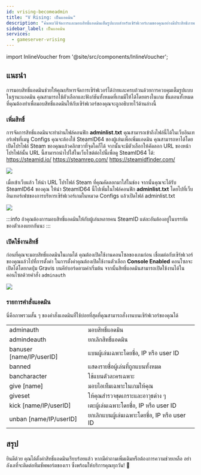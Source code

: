 ```yaml
---
id: vrising-becomeadmin
title: "V Rising: เป็นแอดมิน"
description: "ค้นพบวิธีจัดการและมอบสิทธิ์แอดมินเต็มรูปแบบสำหรับเซิร์ฟเวอร์เกมของคุณอย่างมีประสิทธิภาพ → เรียนรู้เพิ่มเติมตอนนี้"
sidebar_label: เป็นแอดมิน
services:
  - gameserver-vrising
---
```


import InlineVoucher from '@site/src/components/InlineVoucher';

## แนะนำ
การมอบสิทธิ์แอดมินช่วยให้คุณบริหารจัดการเซิร์ฟเวอร์ได้ง่ายและครบถ้วนด้วยการควบคุมเต็มรูปแบบ ในฐานะแอดมิน คุณสามารถใช้ตัวเลือกและฟังก์ชันทั้งหมดที่เกมมีให้ได้โดยตรงในเกม ขั้นตอนทั้งหมดที่คุณต้องทำเพื่อมอบสิทธิ์แอดมินให้กับเซิร์ฟเวอร์ของคุณจะถูกอธิบายไว้ด้านล่างนี้  
<InlineVoucher />

### เพิ่มสิทธิ์

การจัดการสิทธิ์แอดมินจะทำผ่านไฟล์คอนฟิก **adminlist.txt** คุณสามารถเข้าถึงไฟล์นี้ได้ในเว็บอินเทอร์เฟซที่เมนู Configs คุณจะต้องใช้ SteamID64 ของผู้เล่นเพื่อเพิ่มแอดมิน คุณสามารถหาได้โดยเปิดโปรไฟล์ Steam ของคุณแล้วคลิกขวาที่จุดใดก็ได้ จากนั้นจะมีตัวเลือกให้คัดลอก URL ของหน้าโปรไฟล์นั้น URL นี้สามารถนำไปใส่ในเว็บไซต์ต่อไปนี้เพื่อดู SteamID64 ได้: https://steamid.io/ https://steamrep.com/ https://steamidfinder.com/ 

![](https://screensaver01.zap-hosting.com/index.php/s/QT5HRX4t966kRjQ/preview)

เมื่อเข้าเว็บแล้ว ให้นำ URL โปรไฟล์ Steam ที่คุณคัดลอกมาใส่ในช่อง จากนั้นคุณจะได้รับ SteamID64 ของคุณ ให้นำ SteamID64 นี้ไปเพิ่มในไฟล์คอนฟิก **adminlist.txt** โดยไปที่เว็บอินเทอร์เฟซของการบริหารเซิร์ฟเวอร์เกมในหมวด Configs แล้วเปิดไฟล์ adminlist.txt 

![](https://screensaver01.zap-hosting.com/index.php/s/Y35BDx5xJ5zLGoS/preview)

:::info
ถ้าคุณต้องการมอบสิทธิ์แอดมินให้กับผู้เล่นหลายคน SteamID แต่ละอันต้องอยู่ในบรรทัดของตัวเองแยกกันนะ
:::

### เปิดใช้งานสิทธิ์

ก่อนที่คุณจะมอบสิทธิ์แอดมินในเกมได้ คุณต้องเปิดใช้งานคอนโซลของเกมก่อน เชื่อมต่อกับเซิร์ฟเวอร์ของคุณแล้วไปที่การตั้งค่า ในการตั้งค่าคุณต้องเปิดใช้งานตัวเลือก **Console Enabled** คอนโซลจะเปิดได้โดยกดปุ่ม Gravis บนคีย์บอร์ดตามค่าเริ่มต้น จากนั้นสิทธิ์แอดมินสามารถเปิดใช้งานได้ในคอนโซลด้วยคำสั่ง `adminauth` 

![](https://screensaver01.zap-hosting.com/index.php/s/MLS9wbcC56ZomAb/preview)


### รายการคำสั่งแอดมิน

นี่คือภาพรวมสั้น ๆ ของคำสั่งแอดมินที่ใช้บ่อยที่สุดที่คุณสามารถสั่งงานบนเซิร์ฟเวอร์ของคุณได้

|                          |                                                         |
| ------------------------ | ------------------------------------------------------- |
| adminauth                | มอบสิทธิ์แอดมิน                                       |
| admindeauth              | ยกเลิกสิทธิ์แอดมิน                                    |
| banuser [name/IP/userID] | แบนผู้เล่นเฉพาะโดยชื่อ, IP หรือ user ID               |
| banned                   | แสดงรายชื่อผู้เล่นที่ถูกแบนทั้งหมด                      |
| bancharacter             | ใช้แบนตัวละครเฉพาะ                                    |
| give [name]              | มอบไอเท็มเฉพาะในเกมให้คุณ                              |
| giveset                  | ให้คุณสำรวจชุดเกราะและอาวุธต่าง ๆ                    |
| kick [name/IP/userID]    | เตะผู้เล่นเฉพาะโดยชื่อ, IP หรือ user ID                |
| unban [name/IP/userID]   | ยกเลิกแบนผู้เล่นเฉพาะโดยชื่อ, IP หรือ user ID          |


## สรุป

ยินดีด้วย คุณได้ตั้งค่าสิทธิ์แอดมินเรียบร้อยแล้ว หากมีคำถามเพิ่มเติมหรือต้องการความช่วยเหลือ อย่าลังเลที่จะติดต่อทีมซัพพอร์ตของเรา ซึ่งพร้อมให้บริการคุณทุกวัน! 🙂

<InlineVoucher />